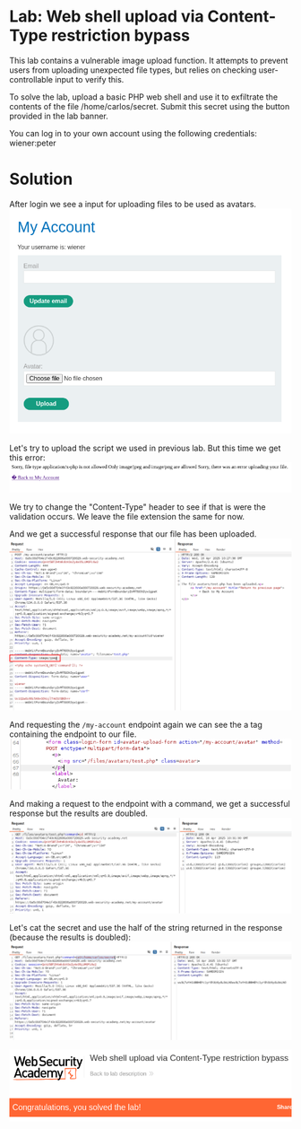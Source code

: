 # Lab: Web shell upload via Content-Type restriction bypass
This lab contains a vulnerable image upload function. It attempts to prevent users from uploading unexpected file types, but relies on checking user-controllable input to verify this.

To solve the lab, upload a basic PHP web shell and use it to exfiltrate the contents of the file /home/carlos/secret. Submit this secret using the button provided in the lab banner.

You can log in to your own account using the following credentials: wiener:peter

# Solution
After login we see a input for uploading files to be used as avatars.  
![](./img/Lab_2_First_login.png)


Let's try to upload the script we used in previous lab.
But this time we get this error:  
![](./img/Lab_2_Upload_error.png)


We try to change the "Content-Type" header to see if that is were the validation occurs.  We leave the file extension the same for now.

And we get a successful response that our file has been uploaded.  
![](./img/Lab_2_Change_content_type.png)


And requesting the ```/my-account``` endpoint again we can see the a tag containing the endpoint to our file.  
![](./img/Lab_2_Endpoint_to_file.png)


And making a request to the endpoint with a command, we get a successful response but the results are doubled.  
![](./img/Lab_2_Command_test.png)


Let's cat the secret and use the half of the string returned in the response (because the results is doubled):  
![](./img/Lab_2_Cat_secret.png)


![](./img/Lab_2_Solved.png)